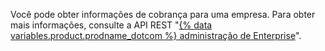Você pode obter informações de cobrança para uma empresa. Para obter mais informações, consulte a API REST "[{% data variables.product.prodname_dotcom %} administração de Enterprise](/rest/reference/enterprise-admin#billing)".